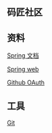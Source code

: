 ## 码匠社区

## 资料
[Spring 文档](https://spring.io/guides)

[Spring web](https://spring.io/guides/gs/serving-web-content/)

[Github OAuth](https://developer.github.com/apps/building-github-apps/creating-a-github-app/)
## 工具
[Git](https://git-scm.com/downloads)